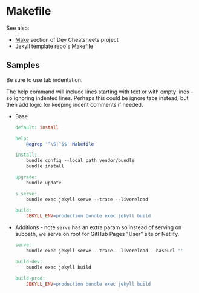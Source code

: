 # Makefile

See also:

- [Make](https://michaelcurrin.github.io/dev-cheatsheets/cheatsheets/make/) section of Dev Cheatsheets project
- Jekyll template repo's [Makefile](https://github.com/MichaelCurrin/jekyll-blog-demo/blob/master/Makefile)


## Samples

Be sure to use tab indentation.

The help command will include lines starting with text or with empty lines - so ignoring indented lines. Perhaps this could be ignore tabs instead, but then add logic for keeping indent comments if needed.

- Base
	```makefile
	default: install

	help:
		@egrep '^\S|^$$' Makefile

	install:
		bundle config --local path vendor/bundle
		bundle install

	upgrade:
		bundle update

	s serve:
		bundle exec jekyll serve --trace --livereload

	build:
		JEKYLL_ENV=production bundle exec jekyll build
	```
- Additions - note `serve` has an extra param so instead of serving on subpath, we serve on root for GitHub Pages "User" site or Netlify.
	```makefile
	serve:
		bundle exec jekyll serve --trace --livereload --baseurl ''

	build-dev:
		bundle exec jekyll build

	build-prod:
		JEKYLL_ENV=production bundle exec jekyll build
	```
